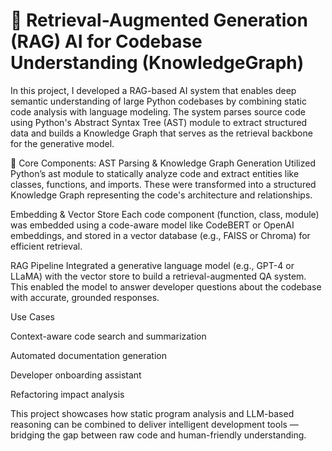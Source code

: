 # 🤖 Retrieval-Augmented Generation (RAG) AI for Codebase Understanding (KnowledgeGraph)

In this project, I developed a RAG-based AI system that enables deep semantic understanding of large Python codebases by combining static code analysis with language modeling. The system parses source code using Python's Abstract Syntax Tree (AST) module to extract structured data and builds a Knowledge Graph that serves as the retrieval backbone for the generative model.

🧠 Core Components:
AST Parsing & Knowledge Graph Generation
Utilized Python’s ast module to statically analyze code and extract entities like classes, functions, and imports. These were transformed into a structured Knowledge Graph representing the code's architecture and relationships.

Embedding & Vector Store
Each code component (function, class, module) was embedded using a code-aware model like CodeBERT or OpenAI embeddings, and stored in a vector database (e.g., FAISS or Chroma) for efficient retrieval.

RAG Pipeline
Integrated a generative language model (e.g., GPT-4 or LLaMA) with the vector store to build a retrieval-augmented QA system. This enabled the model to answer developer questions about the codebase with accurate, grounded responses.

Use Cases

Context-aware code search and summarization

Automated documentation generation

Developer onboarding assistant

Refactoring impact analysis

This project showcases how static program analysis and LLM-based reasoning can be combined to deliver intelligent development tools — bridging the gap between raw code and human-friendly understanding.
